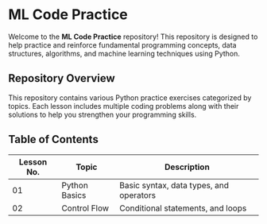 # ML Code Practice

Welcome to the **ML Code Practice** repository! This repository is designed to help practice and reinforce fundamental programming concepts, data structures, algorithms, and machine learning techniques using Python.

## Repository Overview
This repository contains various Python practice exercises categorized by topics. Each lesson includes multiple coding problems along with their solutions to help you strengthen your programming skills.

## Table of Contents

| Lesson No. | Topic | Description |
|------------|-----------------|------------------------------------------------|
| 01 | Python Basics | Basic syntax, data types, and operators |
| 02 | Control Flow | Conditional statements, and loops |
